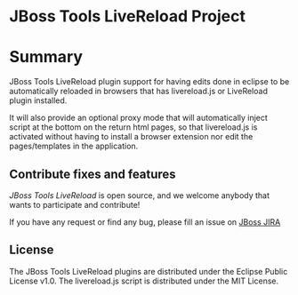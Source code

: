 # JBoss Tools LiveReload Project

# Summary

JBoss Tools LiveReload plugin support for having edits done
in eclipse to be automatically reloaded in browsers that has
livereload.js or LiveReload plugin installed.

It will also provide an optional proxy mode that will automatically inject
script at the bottom on the return html pages, so that livereload.js
is activated without having to install a browser extension nor
edit the pages/templates in the application.

## Contribute fixes and features

_JBoss Tools LiveReload_ is open source, and we welcome anybody that wants to
participate and contribute!

If you have any request or find any bug, please fill an issue on [JBoss JIRA](https://issues.jboss.org/browse/JBIDE/component/12317361)

## License

The JBoss Tools LiveReload plugins are distributed under the Eclipse Public License v1.0.
The livereload.js script is distributed under the MIT License.
